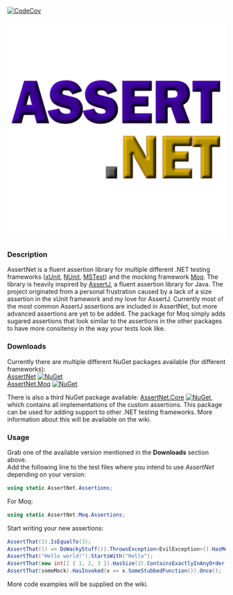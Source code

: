 [![CodeCov](https://codecov.io/gh/CptWesley/AssertNet/branch/master/graph/badge.svg)](https://codecov.io/gh/CptWesley/AssertNet/)

![AssertNet](https://raw.githubusercontent.com/CptWesley/AssertNet/master/logo.png)
### Description
AssertNet is a fluent assertion library for multiple different .NET testing frameworks ([xUnit](https://xunit.github.io/), [NUnit](http://nunit.org/), [MSTest](https://github.com/Microsoft/testfx)) and the mocking framework [Moq](https://github.com/Moq/moq4/). The library is heavily inspired by [AssertJ](http://joel-costigliola.github.io/assertj/), a fluent assertion library for Java. The project originated from a personal frustration caused by a lack of a size assertion in the xUnit framework and my love for AssertJ. Currently most of the most common AssertJ assertions are included in AssertNet, but more advanced assertions are yet to be added. The package for Moq simply adds sugared assertions that look similar to the assertions in the other packages to have more consitensy in the way your tests look like.

### Downloads
Currently there are multiple different NuGet packages available (for different frameworks):  
[AssertNet](https://www.nuget.org/packages/AssertNet/) [![NuGet](https://img.shields.io/nuget/v/AssertNet.svg)](https://www.nuget.org/packages/AssertNet/)  
[AssertNet.Moq](https://www.nuget.org/packages/AssertNet.Moq/) [![NuGet](https://img.shields.io/nuget/v/AssertNet.Moq.svg)](https://www.nuget.org/packages/AssertNet.Moq/)  
  
There is also a third NuGet package available: [AssertNet.Core](https://www.nuget.org/packages/AssertNet.Core/) [![NuGet](https://img.shields.io/nuget/v/AssertNet.Core.svg)](https://www.nuget.org/packages/AssertNet.Core/), which contains all implementations of the custom assertions. This package can be used for adding support to other .NET testing frameworks. More information about this will be available on the wiki.

### Usage
Grab one of the available version mentioned in the __Downloads__ section above.  
Add the following line to the test files where you intend to use _AssertNet_ depending on your version:  
```cs
using static AssertNet.Assertions;
```  
For Moq:  
```cs
using static AssertNet.Moq.Assertions;
```  
Start writing your new assertions:
```cs
AssertThat(3).IsEqualTo(3);
AssertThat(() => DoWackyStuff()).ThrowsException<EvilException>().HasMessage("Something bad went wrong.");
AssertThat("Hello world!").StartsWith("Hello");
AssertThat(new int[] { 1, 2, 3 }).HasSize(3).ContainsExactlyInAnyOrder(2, 3, 1);
AssertThat(someMock).HasInvoked(x => x.SomeStubbedFunction()).Once();
```
More code examples will be supplied on the wiki.
